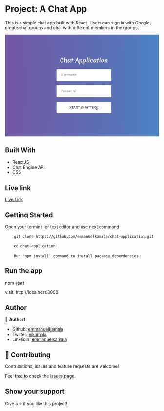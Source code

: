 # Project: A Chat App

This is a simple chat app built with React. Users can sign in with Google, create chat groups and chat with different members in the groups.

![screenshot](./public/images/1.png)<br />

## Built With

- ReactJS
- Chat Engine API
- CSS

## Live link
<a href="https://ejokachat.netlify.app">Live Link</a>

## Getting Started

Open your terminal or text editor and use next command

        git clone https://github.com/emmanuelkamala/chat-application.git

        cd chat-application

        Run 'npm install' command to install package dependencies.

## Run the app

npm start

visit: http://localhost:3000


## Author

👤 **Author1**

- Github: [emmanuelkamala](https://github.com/emmanuelkamala)
- Twitter: [ejkamala](https://twitter.com/ejkamala)
- Linkedin: [emmanuelkamala](https://linkedin.com/in/emmanuelkamala)

## 🤝 Contributing

Contributions, issues and feature requests are welcome!

Feel free to check the [issues page](issues/).

## Show your support

Give a ⭐️ if you like this project!

